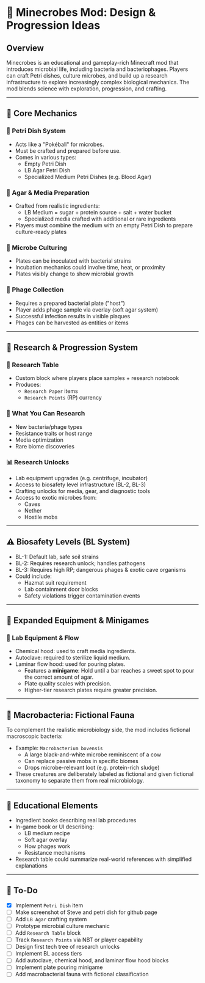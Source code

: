 # 🧫 Minecrobes Mod: Design & Progression Ideas

## Overview
Minecrobes is an educational and gameplay-rich Minecraft mod that introduces microbial life, including bacteria and bacteriophages. Players can craft Petri dishes, culture microbes, and build up a research infrastructure to explore increasingly complex biological mechanics. The mod blends science with exploration, progression, and crafting.

---

## 💜 Core Mechanics

### 💪 Petri Dish System
- Acts like a "Pokéball" for microbes.
- Must be crafted and prepared before use.
- Comes in various types:
  - Empty Petri Dish
  - LB Agar Petri Dish
  - Specialized Medium Petri Dishes (e.g. Blood Agar)

### 🍳 Agar & Media Preparation
- Crafted from realistic ingredients:
  - LB Medium = sugar + protein source + salt + water bucket
  - Specialized media crafted with additional or rare ingredients
- Players must combine the medium with an empty Petri Dish to prepare culture-ready plates

### 🧬 Microbe Culturing
- Plates can be inoculated with bacterial strains
- Incubation mechanics could involve time, heat, or proximity
- Plates visibly change to show microbial growth

### 🦠 Phage Collection
- Requires a prepared bacterial plate ("host")
- Player adds phage sample via overlay (soft agar system)
- Successful infection results in visible plaques
- Phages can be harvested as entities or items

---

## 🔬 Research & Progression System

### 🔢 Research Table
- Custom block where players place samples + research notebook
- Produces:
  - `Research Paper` items
  - `Research Points` (RP) currency

### 🌈 What You Can Research
- New bacteria/phage types
- Resistance traits or host range
- Media optimization
- Rare biome discoveries

### 📊 Research Unlocks
- Lab equipment upgrades (e.g. centrifuge, incubator)
- Access to biosafety level infrastructure (BL-2, BL-3)
- Crafting unlocks for media, gear, and diagnostic tools
- Access to exotic microbes from:
  - Caves
  - Nether
  - Hostile mobs

---

## ⚠️ Biosafety Levels (BL System)
- BL-1: Default lab, safe soil strains
- BL-2: Requires research unlock; handles pathogens
- BL-3: Requires high RP; dangerous phages & exotic cave organisms
- Could include:
  - Hazmat suit requirement
  - Lab containment door blocks
  - Safety violations trigger contamination events

---

## 🧠 Expanded Equipment & Minigames

### 🧪 Lab Equipment & Flow
- Chemical hood: used to craft media ingredients.
- Autoclave: required to sterilize liquid medium.
- Laminar flow hood: used for pouring plates.
  - Features a **minigame**: Hold until a bar reaches a sweet spot to pour the correct amount of agar.
  - Plate quality scales with precision.
  - Higher-tier research plates require greater precision.

---

## 🐄 Macrobacteria: Fictional Fauna
To complement the realistic microbiology side, the mod includes fictional macroscopic bacteria:
- Example: `Macrobacterium bovensis`
  - A large black-and-white microbe reminiscent of a cow
  - Can replace passive mobs in specific biomes
  - Drops microbe-relevant loot (e.g. protein-rich sludge)
- These creatures are deliberately labeled as fictional and given fictional taxonomy to separate them from real microbiology.

---

## 📘 Educational Elements
- Ingredient books describing real lab procedures
- In-game book or UI describing:
  - LB medium recipe
  - Soft agar overlay
  - How phages work
  - Resistance mechanisms
- Research table could summarize real-world references with simplified explanations

---

## 🔖 To-Do
- [X] Implement `Petri Dish` item
- [ ] Make screenshot of Steve and petri dish for github page
- [ ] Add `LB Agar` crafting system
- [ ] Prototype microbial culture mechanic
- [ ] Add `Research Table` block
- [ ] Track `Research Points` via NBT or player capability
- [ ] Design first tech tree of research unlocks
- [ ] Implement BL access tiers
- [ ] Add autoclave, chemical hood, and laminar flow hood blocks
- [ ] Implement plate pouring minigame
- [ ] Add macrobacterial fauna with fictional classification
